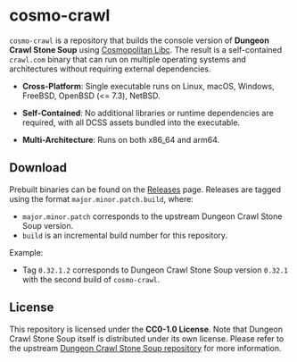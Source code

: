 # cosmo-crawl

`cosmo-crawl` is a repository that builds the console version of **Dungeon Crawl Stone Soup** using [Cosmopolitan Libc](https://justine.lol/cosmopolitan/). The result is a self-contained `crawl.com` binary that can run on multiple operating systems and architectures without requiring external dependencies.

- **Cross-Platform**: Single executable runs on Linux, macOS, Windows, FreeBSD, OpenBSD (<= 7.3), NetBSD.

- **Self-Contained**: No additional libraries or runtime dependencies are required, with all DCSS assets bundled into the executable.

- **Multi-Architecture**: Runs on both x86_64 and arm64.

## Download  

Prebuilt binaries can be found on the [Releases](https://github.com/bjia56/cosmo-crawl/releases) page. Releases are tagged using the format `major.minor.patch.build`, where:  
- `major.minor.patch` corresponds to the upstream Dungeon Crawl Stone Soup version.  
- `build` is an incremental build number for this repository.  

Example:  
- Tag `0.32.1.2` corresponds to Dungeon Crawl Stone Soup version `0.32.1` with the second build of `cosmo-crawl`.

## License  

This repository is licensed under the **CC0-1.0 License**. Note that Dungeon Crawl Stone Soup itself is distributed under its own license. Please refer to the upstream [Dungeon Crawl Stone Soup repository](https://github.com/crawl/crawl) for more information.  
